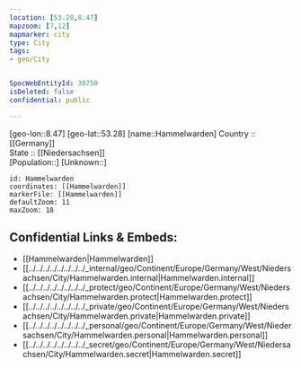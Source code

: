 ```yaml
---
location: [53.28,8.47] 
mapzoom: [7,12] 
mapmarker: city 
type: City
tags:
- geo/City


SpocWebEntityId: 30750
isDeleted: false
confidential: public

---
```

[geo-lon::8.47] 
[geo-lat::53.28] 
[name::Hammelwarden] 
Country :: [[Germany]]  
State :: [[Niedersachsen]]  
[Population::] 
[Unknown::] 


```leaflet
id: Hammelwarden
coordinates: [[Hammelwarden]] 
markerFile: [[Hammelwarden]] 
defaultZoom: 11 
maxZoom: 18
```


## Confidential Links & Embeds: 
- [[Hammelwarden|Hammelwarden]]  
- [[../../../../../../../../_internal/geo/Continent/Europe/Germany/West/Niedersachsen/City/Hammelwarden.internal|Hammelwarden.internal]] 
- [[../../../../../../../../_protect/geo/Continent/Europe/Germany/West/Niedersachsen/City/Hammelwarden.protect|Hammelwarden.protect]] 
- [[../../../../../../../../_private/geo/Continent/Europe/Germany/West/Niedersachsen/City/Hammelwarden.private|Hammelwarden.private]] 
- [[../../../../../../../../_personal/geo/Continent/Europe/Germany/West/Niedersachsen/City/Hammelwarden.personal|Hammelwarden.personal]] 
- [[../../../../../../../../_secret/geo/Continent/Europe/Germany/West/Niedersachsen/City/Hammelwarden.secret|Hammelwarden.secret]] 
